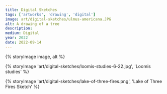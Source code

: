 ```yaml
---
title: Digital Sketches
tags: ['artworks', 'drawing', 'digital']
image: art/digital-sketches/ulmus-americana.JPG
alt: A drawing of a tree
description: 
medium: Digital
year: 2022
date: 2022-09-14
---
```

{% storyImage image, alt %}

{% storyImage 'art/digital-sketches/loomis-studies-6-22.jpg', 'Loomis studies' %}

{% storyImage 'art/digital-sketches/lake-of-three-fires.png', 'Lake of Three Fires Sketch' %}